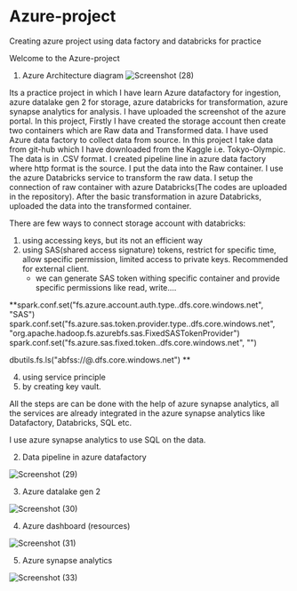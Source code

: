 # Azure-project
Creating azure project using data factory and databricks for practice

Welcome to the Azure-project

1. Azure Architecture diagram
![Screenshot (28)](https://github.com/paritoshCog/Azure-project/assets/128465174/6a735cc3-b64d-4d22-8ca1-9bf1dd6426b5)

Its a practice project in which I have learn Azure datafactory for ingestion, azure datalake gen 2 for storage, azure databricks for transformation, azure synapse analytics for analysis. I have uploaded the screenshot of the azure portal. In this project, Firstly I have created the storage account then create two containers which are Raw data and Transformed data. I have used Azure data factory to collect data from source. In this project I take data from git-hub which I have downloaded from the Kaggle i.e. Tokyo-Olympic. The data is in .CSV format. I created pipeline line in azure data factory where http format is the source. I put the data into the Raw container. I use the azure Databricks service to transform the raw data. I setup the connection of raw container with azure Databricks(The codes are uploaded in the repository). After the basic transformation in azure Databricks, uploaded the data into the transformed container.

There are few ways to connect storage account with databricks:
1. using accessing keys, but its not an efficient way
2. using SAS(shared access signature) tokens, restrict for specific time, allow specific permission, limited access to private keys. Recommended for external client.
   * we can generate SAS token withing specific container and provide specific permissions like read, write....

**spark.conf.set("fs.azure.account.auth.type.<storage-account>.dfs.core.windows.net", "SAS")
spark.conf.set("fs.azure.sas.token.provider.type.<storage-account>.dfs.core.windows.net", "org.apache.hadoop.fs.azurebfs.sas.FixedSASTokenProvider")
spark.conf.set("fs.azure.sas.fixed.token.<storage-account>.dfs.core.windows.net", "<sas-token-key>")

dbutils.fs.ls("abfss://<container>@<storageaccountname>.dfs.core.windows.net")
**
  
4. using service principle
5. by creating key vault.

All the steps are can be done with the help of azure synapse analytics, all the services are already integrated in the azure synapse analytics like Datafactory, Databricks, SQL etc.

I use azure synapse analytics to use SQL on the data.

2. Data pipeline in azure datafactory

![Screenshot (29)](https://github.com/paritoshCog/Azure-project/assets/128465174/00ce36ae-abe2-4cea-87fb-91ae67b8616b)


3. Azure datalake gen 2

![Screenshot (30)](https://github.com/paritoshCog/Azure-project/assets/128465174/d5fa9401-7dcd-4757-90ee-836ce3d371e7)


4. Azure dashboard (resources)


![Screenshot (31)](https://github.com/paritoshCog/Azure-project/assets/128465174/b62970f0-77be-415d-86ad-8cb14ac5842f)


5. Azure synapse analytics


![Screenshot (33)](https://github.com/paritoshCog/Azure-project/assets/128465174/49efc057-1e13-4006-937a-02a8b8efbaac)




